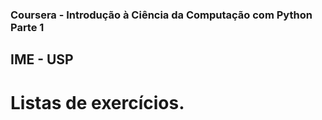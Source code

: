 ### Coursera - Introdução à Ciência da Computação com Python Parte 1
## IME - USP
# Listas de exercícios.